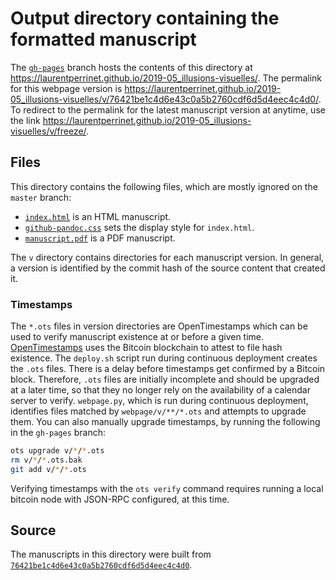 # Output directory containing the formatted manuscript

The [`gh-pages`](https://github.com/laurentperrinet/2019-05_illusions-visuelles/tree/gh-pages) branch hosts the contents of this directory at https://laurentperrinet.github.io/2019-05_illusions-visuelles/.
The permalink for this webpage version is https://laurentperrinet.github.io/2019-05_illusions-visuelles/v/76421be1c4d6e43c0a5b2760cdf6d5d4eec4c4d0/.
To redirect to the permalink for the latest manuscript version at anytime, use the link https://laurentperrinet.github.io/2019-05_illusions-visuelles/v/freeze/.

## Files

This directory contains the following files, which are mostly ignored on the `master` branch:

+ [`index.html`](index.html) is an HTML manuscript.
+ [`github-pandoc.css`](github-pandoc.css) sets the display style for `index.html`.
+ [`manuscript.pdf`](manuscript.pdf) is a PDF manuscript.

The `v` directory contains directories for each manuscript version.
In general, a version is identified by the commit hash of the source content that created it.

### Timestamps

The `*.ots` files in version directories are OpenTimestamps which can be used to verify manuscript existence at or before a given time.
[OpenTimestamps](https://opentimestamps.org/) uses the Bitcoin blockchain to attest to file hash existence.
The `deploy.sh` script run during continuous deployment creates the `.ots` files.
There is a delay before timestamps get confirmed by a Bitcoin block.
Therefore, `.ots` files are initially incomplete and should be upgraded at a later time, so that they no longer rely on the availability of a calendar server to verify.
`webpage.py`, which is run during continuous deployment, identifies files matched by `webpage/v/**/*.ots` and attempts to upgrade them.
You can also manually upgrade timestamps, by running the following in the `gh-pages` branch:

```sh
ots upgrade v/*/*.ots
rm v/*/*.ots.bak
git add v/*/*.ots
```

Verifying timestamps with the `ots verify` command requires running a local bitcoin node with JSON-RPC configured, at this time.

## Source

The manuscripts in this directory were built from
[`76421be1c4d6e43c0a5b2760cdf6d5d4eec4c4d0`](https://github.com/laurentperrinet/2019-05_illusions-visuelles/commit/76421be1c4d6e43c0a5b2760cdf6d5d4eec4c4d0).
